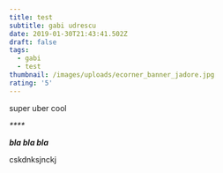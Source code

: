 ```yaml
---
title: test
subtitle: gabi udrescu
date: 2019-01-30T21:43:41.502Z
draft: false
tags:
  - gabi
  - test
thumbnail: /images/uploads/ecorner_banner_jadore.jpg
rating: '5'
---
```

super uber cool

_****_

_**bla bla bla**_

cskdnksjnckj
